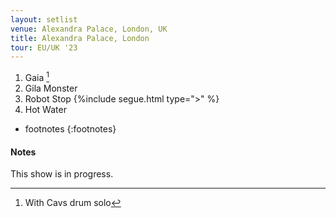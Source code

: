 ```yaml
---
layout: setlist
venue: Alexandra Palace, London, UK
title: Alexandra Palace, London
tour: EU/UK '23
---
```


1. Gaia
    [^1]
2. Gila Monster
3. Robot Stop
   {%include segue.html type=">" %}
4. Hot Water

<!--snippet-->

* footnotes
{:footnotes}
[^1]: With Cavs drum solo

#### Notes 
This show is in progress.

